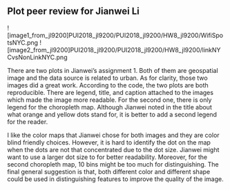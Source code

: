 ## Plot peer review for Jianwei Li

![image1_from_jl9200]PUI2018_jl9200/PUI2018_jl9200/HW8_jl9200/WifiSpotsNYC.png
![image2_from_jl9200]PUI2018_jl9200/PUI2018_jl9200/HW8_jl9200/linkNYCvsNonLinkNYC.png


There are two plots in Jianwei’s assignment 1. Both of them are geospatial image and the data source is related to urban. As for clarity, those two images did a great work. According to the code, the two plots are both reproducible. There are legend, title, and caption attached to the images which made the image more readable. For the second one, there is only legend for the choropleth map. Although Jianwei noted in the title about what orange and yellow dots stand for, it is better to add a second legend for the reader. 
  
    
    
I like the color maps that Jianwei chose for both images and they are color blind friendly choices. However, it is hard to identify the dot on the map when the dots are not that concentrated due to the dot size. Jianwei might want to use a larger dot size to for better readability. Moreover, for the second choropleth map, 10 bins might be too much for distinguishing. The final general suggestion is that, both different color and different shape could be used in distinguishing features to improve the quality of the image. 
